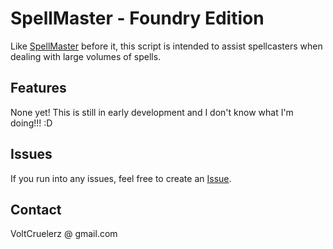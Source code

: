 # SpellMaster - Foundry Edition

Like [SpellMaster](https://github.com/VoltCruelerz/spellmaster) before it, this script is intended to assist spellcasters when dealing with large volumes of spells.

## Features

None yet!  This is still in early development and I don't know what I'm doing!!! :D

## Issues
If you run into any issues, feel free to create an [Issue](https://github.com/VoltCruelerz/spellmaster-foundry/issues).

## Contact

VoltCruelerz @ gmail.com
